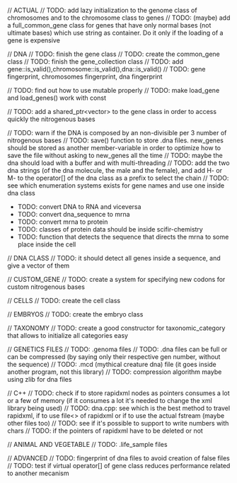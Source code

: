 // ACTUAL
// TODO: add lazy initialization to the genome class of chromosomes and to the chromosome class to genes
// TODO: (maybe) add a full_common_gene class for genes that have only normal bases (not ultimate bases) which use string as container. Do it only if the loading of a gene is expensive

// DNA
// TODO: finish the gene class
// TODO: create the common_gene class
// TODO: finish the gene_collection class
// TODO: add gene::is_valid(),chromosome::is_valid(),dna::is_valid()
// TODO: gene fingerprint, chromosomes fingerprint, dna fingerprint

// TODO: find out how to use mutable properly
// TODO: make load_gene and load_genes() work with const

// TODO: add a shared_ptr<vector<nbase>> to the gene class in order to access quickly the nitrogenous bases

// TODO: warn if the DNA is composed by an non-divisible per 3 number of nitrogenous bases
// TODO: save() function to store .dna files. new_genes should be stored as another member-variable in order to optimize how to save the file without asking to new_genes all the time
// TODO: maybe the dna should load with a buffer and with multi-threading
// TODO: add the two dna strings (of the dna molecule, the male and the female), and add H- or M- to the operator[] of the dna class as a prefix to select the chain
// TODO: see which enumeration systems exists for gene names and use one inside dna class

- TODO: convert DNA to RNA and viceversa
- TODO: convert dna_sequence to mrna
- TODO: convert mrna to protein
- TODO: classes of protein data should be inside scifir-chemistry
- TODO: function that detects the sequence that directs the mrna to some place inside the cell

// DNA CLASS
// TODO: it should detect all genes inside a sequence, and give a vector of them

// CUSTOM_GENE
// TODO: create a system for specifying new codons for custom nitrogenous bases

// CELLS
// TODO: create the cell class

// EMBRYOS
// TODO: create the embryo class

// TAXONOMY
// TODO: create a good constructor for taxonomic_category that allows to initialize all categories easy

// GENETICS FILES
// TODO: .genoma files
// TODO: .dna files can be full or can be compressed (by saying only their respective gen number, without the sequence)
// TODO: .mcd (mythical creature dna) file (it goes inside another program, not this library)
// TODO: compression algorithm maybe using zlib for dna files

// C++
// TODO: check if to store rapidxml nodes as pointers consumes a lot or a few of memory (if it consumes a lot it's needed to change the xml library being used)
// TODO: dna.cpp: see which is the best method to travel rapidxml, if to use file<> of rapidxml or if to use the actual fstream (maybe other files too)
// TODO: see if it's possible to support to write numbers with chars
// TODO: if the pointers of rapidxml have to be deleted or not

// ANIMAL AND VEGETABLE
// TODO: .life_sample files

// ADVANCED
// TODO: fingerprint of dna files to avoid creation of false files
// TODO: test if virtual operator[] of gene class reduces performance related to another mecanism
